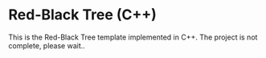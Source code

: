 Red-Black Tree (C++)
=======================
This is the Red-Black Tree template implemented in C++. The project is not complete, please wait..


